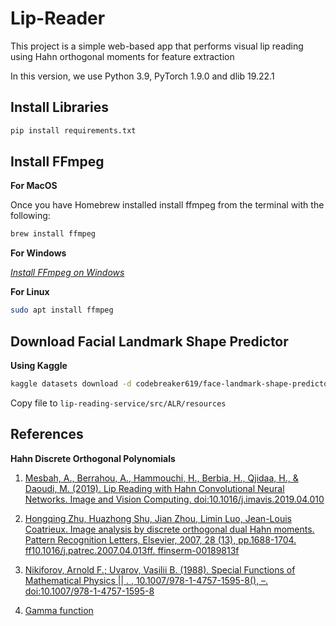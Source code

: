 # Lip-Reader

This project is a simple web-based app that performs visual lip reading using Hahn orthogonal moments for feature extraction  

In this version, we use Python 3.9, PyTorch 1.9.0 and dlib 19.22.1


## Install Libraries

```bash
pip install requirements.txt
```

## Install FFmpeg

**For MacOS**

Once you have Homebrew installed install ffmpeg from the terminal with the following:
```bash
brew install ffmpeg
```

**For Windows**

<a href="https://www.thewindowsclub.com/how-to-install-ffmpeg-on-windows-10" target="_blank"><i>Install FFmpeg on Windows</i></a>

**For Linux**
```bash
sudo apt install ffmpeg
```

## Download Facial Landmark Shape Predictor
**Using Kaggle**
```bash
kaggle datasets download -d codebreaker619/face-landmark-shape-predictor
```
Copy file to `lip-reading-service/src/ALR/resources`

## References 
**Hahn Discrete Orthogonal Polynomials** 
1. [Mesbah, A., Berrahou, A., Hammouchi, H., Berbia, H., Qjidaa, H., & Daoudi, M. (2019). Lip Reading with Hahn Convolutional Neural Networks. Image and Vision Computing. doi:10.1016/j.imavis.2019.04.010](https://sci-hub.se/10.1016/j.imavis.2019.04.010)

2. [Hongqing Zhu, Huazhong Shu, Jian Zhou, Limin Luo, Jean-Louis Coatrieux. Image analysis by discrete orthogonal dual Hahn moments. Pattern Recognition Letters, Elsevier, 2007, 28 (13), pp.1688-1704. ff10.1016/j.patrec.2007.04.013ff. ffinserm-00189813f](https://www.hal.inserm.fr/inserm-00189813/file/Image_analysis_Hahn.pdf)

3. [Nikiforov, Arnold F.; Uvarov, Vasilii B. (1988). Special Functions of Mathematical Physics || . , 10.1007/978-1-4757-1595-8(), –. doi:10.1007/978-1-4757-1595-8](https://sci-hub.mksa.top/10.1007/978-1-4757-1595-8)

4. [Gamma function](https://en.wikipedia.org/wiki/Gamma_function)